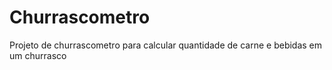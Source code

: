 # Churrascometro
 Projeto de churrascometro para calcular quantidade de carne e bebidas em um churrasco
